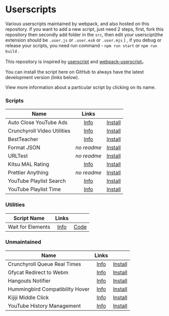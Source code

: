 # Userscripts

Various userscripts maintained by webpack, and also hosted on this repository.
if you want to add a new script, just need 2 steps, first, fork this repository then secondly add folder in the `src`,  then edit your userscipt(the extension should be `.user.js` or `.user.es6` or `.user.mjs` ) , if you debug or release your scripts, you need run command -  `npm run start` or `npm run build` .

This repository is inspired by [userscript](https://github.com/fuzetsu/userscripts) and [webpack-userscript](https://github.com/momocow/webpack-userscript)。

You can install the script here on GitHub to always have the latest development version (links below).

View more information about a particular script by clicking on its name.

### Scripts

|Name|Links||
|-|:-:|:-:|
|Auto Close YouTube Ads|[Info](https://github.com/niubilityfrontend/userscripts/tree/master/src/auto-close-youtube-ads)|[Install](https://github.com/niubilityfrontend/userscripts/raw/master/dist/auto-close-youtube-ads.user.js)|
|Crunchyroll Video Utilities|[Info](https://github.com/niubilityfrontend/userscripts/tree/master/src/crunchyroll-video-utilities)|[Install](https://github.com/niubilityfrontend/userscripts/raw/master/dist/crunchyroll-video-utilties.user.js)|
|BestTeacher|[Info](https://github.com/niubilityfrontend/userscripts/tree/master/src/findteacherson51talk)|[Install](https://github.com/niubilityfrontend/userscripts/raw/master/dist/findingteacher.user.js)|
|Format JSON|_no readme_|[Install](https://github.com/niubilityfrontend/userscripts/raw/master/dist/format-json.user.js)|
|URLTest|_no readme_|[Install](https://github.com/niubilityfrontend/userscripts/raw/master/dist/URLTest.user.js)|
|Kitsu MAL Rating|[Info](https://github.com/niubilityfrontend/userscripts/tree/master/src/kitsu-mal-rating)|[Install](https://github.com/niubilityfrontend/userscripts/raw/master/dist/kitsu-mal-rating.user.js)|
|Prettier Anything|_no readme_|[Install](https://github.com/niubilityfrontend/userscripts/raw/master/dist/prettier-anything.user.js)|
|YouTube Playlist Search|[Info](https://github.com/niubilityfrontend/userscripts/tree/master/src/youtube-playlist-search)|[Install](https://github.com/niubilityfrontend/userscripts/raw/master/dist/youtube-playlist-search.user.js)|
|YouTube Playlist Time|[Info](https://github.com/niubilityfrontend/userscripts/tree/master/src/youtube-playlist-time)|[Install](https://github.com/niubilityfrontend/userscripts/raw/master/dist/youtube-playlist-time.user.js)|

### Utilities

| Script Name       |      Links       |                  |
| ----------------- | :--------------: | :--------------: |
| Wait for Elements | [Info][infolink] | [Code][codelink] |

[infolink]: https://github.com/fuzetsu/userscripts/tree/master/wait-for-elements
[codelink]: https://github.com/fuzetsu/userscripts/raw/master/wait-for-elements/wait-for-elements.js

### Unmaintained

|Name|Links||
|-|:-:|:-:|
|Crunchyroll Queue Real Times|[Info](https://github.com/niubilityfrontend/userscripts/tree/master/src/crunchyroll-queue-times)|[Install](https://github.com/niubilityfrontend/userscripts/raw/master/dist/crunchyroll-queue-times.user.js)|
|Gfycat Redirect to Webm|[Info](https://github.com/niubilityfrontend/userscripts/tree/master/src/gfycat-redirect-to-webm)|[Install](https://github.com/niubilityfrontend/userscripts/raw/master/dist/gfycat-redirect-to-webm.user.js)|
|Hangouts Notifier|[Info](https://github.com/niubilityfrontend/userscripts/tree/master/src/hangouts-notifier)|[Install](https://github.com/niubilityfrontend/userscripts/raw/master/dist/hangouts-notifier.user.js)|
|Hummingbird Compatibility Hover|[Info](https://github.com/niubilityfrontend/userscripts/tree/master/src/hummingbird-compatibility-hover)|[Install](https://github.com/niubilityfrontend/userscripts/raw/master/dist/hummingbird-compatibility-hover.user.js)|
|Kijiji Middle Click|[Info](https://github.com/niubilityfrontend/userscripts/tree/master/src/kijiji-middle-click)|[Install](https://github.com/niubilityfrontend/userscripts/raw/master/dist/kijiji-middle-click.user.js)|
|YouTube History Management|[Info](https://github.com/niubilityfrontend/userscripts/tree/master/src/youtube-history-management)|[Install](https://github.com/niubilityfrontend/userscripts/raw/master/dist/youtube-history-management.user.js)|
